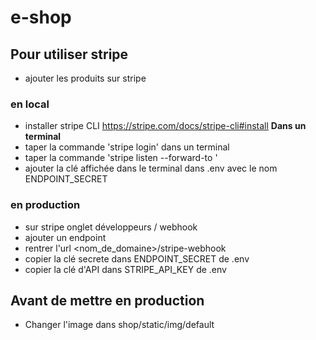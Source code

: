 # e-shop
## Pour utiliser stripe
- ajouter les produits sur stripe

### en local
- installer stripe CLI https://stripe.com/docs/stripe-cli#install
**Dans un terminal** 
- taper la commande 'stripe login' dans un terminal
- taper la commande 'stripe listen --forward-to <url de la vue stripe_webhook>'
- ajouter la clé affichée dans le terminal dans .env avec le nom ENDPOINT_SECRET

### en production
- sur stripe onglet développeurs / webhook
- ajouter un endpoint
- rentrer l'url <nom_de_domaine>/stripe-webhook
- copier la clé secrete dans ENDPOINT_SECRET de .env
- copier la clé d'API dans STRIPE_API_KEY de .env

## Avant de mettre en production
- Changer l'image dans shop/static/img/default